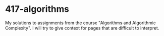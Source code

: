 # 417-algorithms
My solutions to assignments from the course "Algorithms and Algorithmic Complexity". I will try to give context for pages that are difficult to interpret.
